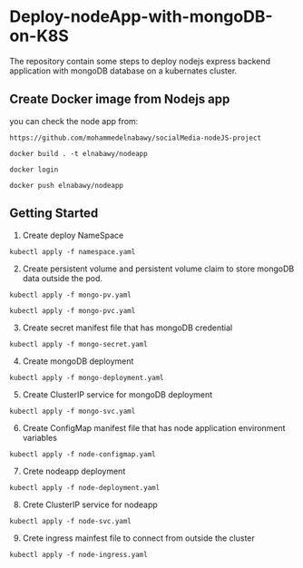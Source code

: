 # Deploy-nodeApp-with-mongoDB-on-K8S
The repository contain some steps to deploy nodejs express backend application with mongoDB database on a kubernates cluster.
## Create Docker image from Nodejs app
you can check the node app from: 
```
https://github.com/mohammedelnabawy/socialMedia-nodeJS-project
```
```
docker build . -t elnabawy/nodeapp
```
```
docker login
```
```
docker push elnabawy/nodeapp
```
## Getting Started
1. Create deploy NameSpace
```
kubectl apply -f namespace.yaml
```
2. Create persistent volume and persistent volume claim to store mongoDB data outside the pod.
```
kubectl apply -f mongo-pv.yaml
```
```
kubectl apply -f mongo-pvc.yaml
```
3. Create secret manifest file that has mongoDB credential
```
kubectl apply -f mongo-secret.yaml
```
4. Create mongoDB deployment
```
kubectl apply -f mongo-deployment.yaml
```
5. Create ClusterIP service for mongoDB deployment
```
kubectl apply -f mongo-svc.yaml
```
6. Create ConfigMap manifest file that has node application environment variables
```
kubectl apply -f node-configmap.yaml
```
7. Crete nodeapp deployment
```
kubectl apply -f node-deployment.yaml
```
8. Crete ClusterIP service for nodeapp
```
kubectl apply -f node-svc.yaml
```
9. Crete ingress mainfest file to connect from outside the cluster 
```
kubectl apply -f node-ingress.yaml
```